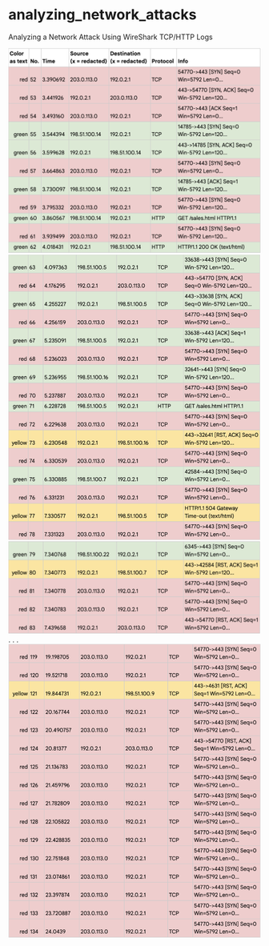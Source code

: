# analyzing_network_attacks
Analyzing a Network Attack Using WireShark TCP/HTTP Logs

<img src="https://github.com/AxelVx1/analyzing_network_attacks/blob/main/Log1.png?raw=true" alt="App Screenshot" width="600">
<img src="https://github.com/AxelVx1/analyzing_network_attacks/blob/main/Log2.png?raw=true" alt="App Screenshot" width="600">
<img src="https://github.com/AxelVx1/analyzing_network_attacks/blob/main/Log3.png?raw=true" alt="App Screenshot" width="600">
.
.
.
<img src="https://github.com/AxelVx1/analyzing_network_attacks/blob/main/Log4.png?raw=true" alt="App Screenshot" width="600">
